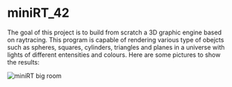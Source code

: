 # miniRT_42

The goal of this project is to build from scratch a 3D graphic engine based on raytracing. This program is capable of rendering various type of obejcts such as spheres, squares, cylinders, triangles and planes in a universe with lights of different entensities and colours. Here are some pictures to show the results:

![miniRT big room](https://user-images.githubusercontent.com/29806634/132945434-0b277eaa-9f6a-4aa1-89b1-ed5c6515aafe.JPG)


